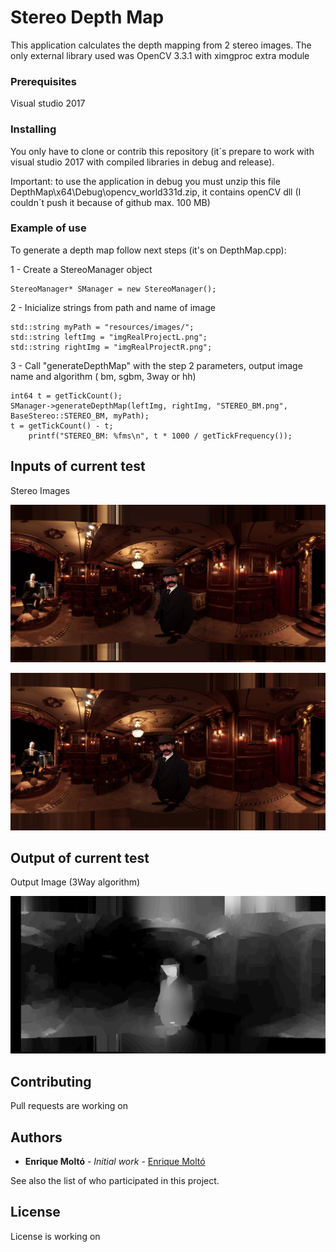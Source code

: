 # Stereo Depth Map
This application calculates the depth mapping from 2 stereo images.
The only external library used was OpenCV 3.3.1 with ximgproc extra module

### Prerequisites

Visual studio 2017

### Installing

You only have to clone or contrib this repository (it´s prepare to work with visual studio 2017 with compiled libraries in debug and release).

Important: to use the application in debug you must unzip this file DepthMap\x64\Debug\opencv_world331d.zip, it contains openCV dll (I couldn´t push it because of github max. 100 MB)

### Example of use

To generate a depth map follow next steps (it's on DepthMap.cpp):

1 - Create a StereoManager object

```
StereoManager* SManager = new StereoManager();
```

2 - Inicialize strings from path and name of image

```
std::string myPath = "resources/images/";
std::string leftImg = "imgRealProjectL.png";
std::string rightImg = "imgRealProjectR.png";
```

3 - Call "generateDepthMap" with the step 2 parameters, output image name and algorithm ( bm, sgbm, 3way or hh)

```
int64 t = getTickCount();
SManager->generateDepthMap(leftImg, rightImg, "STEREO_BM.png", BaseStereo::STEREO_BM, myPath);
t = getTickCount() - t;
	printf("STEREO_BM: %fms\n", t * 1000 / getTickFrequency());
```
## Inputs of current test
Stereo Images

![Left Image](https://github.com/diegobez/DepthMap/blob/master/DepthMap/resources/images/imgRealProjectL.png)

![Right Image](https://github.com/diegobez/DepthMap/blob/master/DepthMap/resources/images/imgRealProjectR.png)

## Output of current test
Output Image (3Way algorithm)

![Output](https://github.com/diegobez/DepthMap/blob/master/DepthMap/resources/images/STEREO_3WAY.png)

## Contributing

Pull requests are working on

## Authors

* **Enrique Moltó** - *Initial work* - [Enrique Moltó](https://github.com/emf31)

See also the list of who participated in this project.

## License

License is working on
